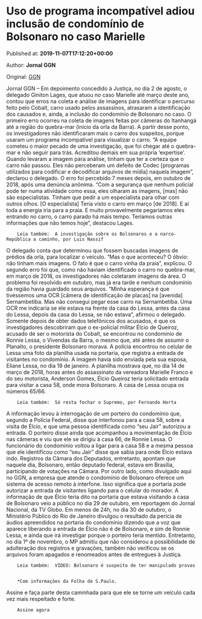 
# Uso de programa incompatível adiou inclusão de condomínio de Bolsonaro no caso Marielle

Published at: **2019-11-07T17:12:20+00:00**

Author: **Jornal GGN**

Original: [GGN](https://jornalggn.com.br/justica/uso-de-programa-incompativel-adiou-inclusao-de-condominio-de-bolsonaro-no-caso-marielle/)

Jornal GGN – Em depoimento concedido à Justiça, no dia 2 de agosto, o delegado Giniton Lages, que atuou no caso Marielle até março deste ano, contou que erros na coleta e análise de imagens para identificar o percurso feito pelo Cobalt, carro usado pelos assassinos, atrasaram a identificação dos causados e, ainda, a inclusão do condomínio de Bolsonaro no caso.
O primeiro erro ocorreu na coleta de imagens feitas por câmeras do Itanhangá até a região do quebra-mar (início da orla da Barra). A partir desse ponto, os investigadores não identificaram mais o carro dos suspeitos, porque usaram um programa incompatível para visualizar o carro.
“A equipe cometeu o maior pecado de uma investigação, que foi chegar até o quebra-mar e não seguir para trás. Acreditou demais em sua própria ‘expertise’. Quando levaram a imagem para análise, tinham que ter a certeza que o carro não passou. Eles não perceberam um defeito de Codec [programas utilizados para codificar e decodificar arquivos de mídia] naquela imagem”, declarou o delegado.
O erro foi percebido 7 meses depois, em outubro de 2018, após uma denúncia anônima. “Com a segurança que nenhum policial pode ter numa atividade como essa, eles olharam as imagens, [mas] não são especialistas. Tinham que pedir a um especialista para olhar com outros olhos. [O especialista] Teria visto o carro em março [de 2018]. E aí toda a energia iria para a praia. E muito provavelmente pegaríamos eles entrando no carro, o carro parado há mais tempo. Teríamos outras informações que não temos hoje”, destacou Lages.

        Leia também:  A investigação sobre os Bolsonaros e a narco-República a caminho, por Luis Nassif
      
O delegado conta que determinou que fossem buscadas imagens de prédios da orla, para localizar o veículo. “Mas o que aconteceu? O óbvio: não tinham mais imagens. O fato é que o carro vinha da praia”, explicou.
O segundo erro foi que, como não haviam identificado o carro no quebra-mar, em março de 2018, os investigadores não coletaram imagens da área. O problema foi resolvido em outubro, mas já era tarde e nenhum condomínio da região havia guardado seus arquivos.
“Minha esperança é que tivéssemos uma OCR [câmera de identificação de placas] na [avenida] Sernambetiba. Mas não consegui pegar esse carro na Sernambetiba. Uma OCR me indicaria se ele estava na frente da casa do Lessa, antes da casa do Lessa, depois da casa do Lessa, se não estava”, afirmou o delegado.
Somente depois de obter dados telefônicos dos acusados, é que os investigadores descobriram que o ex-policial militar Élcio de Queiroz, acusado de ser o motorista do Cobalt, se encontrou no condomínio de Ronnie Lessa, o Vivendas da Barra, o mesmo que, até antes de assumir o Planalto, o presidente Bolsonaro morava.
A polícia encontrou no celular de Lessa uma foto da planilha usada na portaria, que registra a entrada de visitantes no condomínio. A imagem havia sido enviada pela sua esposa, Eliane Lessa, no dia 19 de janeiro.
A planilha mostrava que, no dia 14 de março de 2018, horas antes do assassinato da vereadora Marielle Franco e do seu motorista, Anderson Gomes, Élcio Queiroz teria solicitado entrada para visitar a casa 58, onde mora Bolsonaro. A casa de Lessa ocupa os números 65/66.

        Leia também:  Só resta fechar o Supremo, por Fernando Horta
      
A informação levou à interrogação de um porteiro do condomínio que, segundo a Polícia Federal, disse que interfonou para a casa 58, sobre a visita de Élcio, e que uma pessoa identificada como “seu Jair” autorizou a entrada.
O porteiro disse ainda que acompanhou a movimentação de Élcio nas câmeras e viu que ele se dirigiu à casa 66, de Ronnie Lessa. O funcionário do condomínio voltou a ligar para a casa 58 e a mesma pessoa que ele identificou como “seu Jair” disse que sabia para onde Élcio estava indo.
Registros da Câmara dos Deputados, entretanto, apontam que naquele dia, Bolsonaro, então deputado federal, estava em Brasília, participando de votações na Câmara. Por outro lado, como divulgado aqui no GGN, a empresa que atende o condomínio de Bolsonaro oferece um sistema de acesso remoto à interfone. Isso significa que a portaria pode autorizar a entrada de visitantes ligando para o celular do morador.
A informação de que Élcio teria dito na portaria que estava visitando a casa de Bolsonaro veio a público no dia 29 de outubro, em reportagem do Jornal Nacional, da TV Globo. Em menos de 24h, no dia 30 de outubro, o Ministério Público do Rio de Janeiro divulgou o resultado da perícia de áudios apreendidos na portaria do condomínio dizendo que a voz que aparece liberando a entrada de Élcio não é de Bolsonaro, e sim de Ronnie Lessa, e ainda que irá investigar porque o porteiro teria mentido.
Entretanto, no dia 1º de novembro, o MP admitiu que não considerou a possibilidade de adulteração dos registros e gravações, também não verificou se os arquivos foram apagados e renomeados antes de entregues à Justiça.

        Leia também:  VÍDEO: Bolsonaro é suspeito de ter manipulado provas
      

        *Com informações da Folha de S.Paulo.
      
Assine e faça parte desta caminhada para que ele se torne um veículo cada vez mais respeitado e forte.

        Assine agora
      
